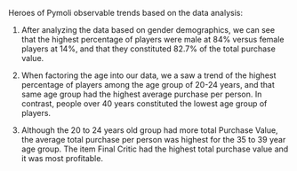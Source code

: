 
Heroes of Pymoli observable trends based on the data analysis:

1.	After analyzing the data based on gender demographics, we can see that the highest percentage of players were male at 84% versus female players at 14%, and that they constituted 82.7% of the total purchase value.

2.	When factoring the age into our data, we a saw a trend of the highest percentage of players among the age group of 20-24 years, and that same age group had the highest average purchase per person. In contrast, people over 40 years constituted the lowest age group of players. 

3.	Although the 20 to 24 years old group had more total Purchase Value, the average total purchase per person was highest for the 35 to 39 year age group. The item Final Critic had the highest total purchase value and it was most profitable. 
	